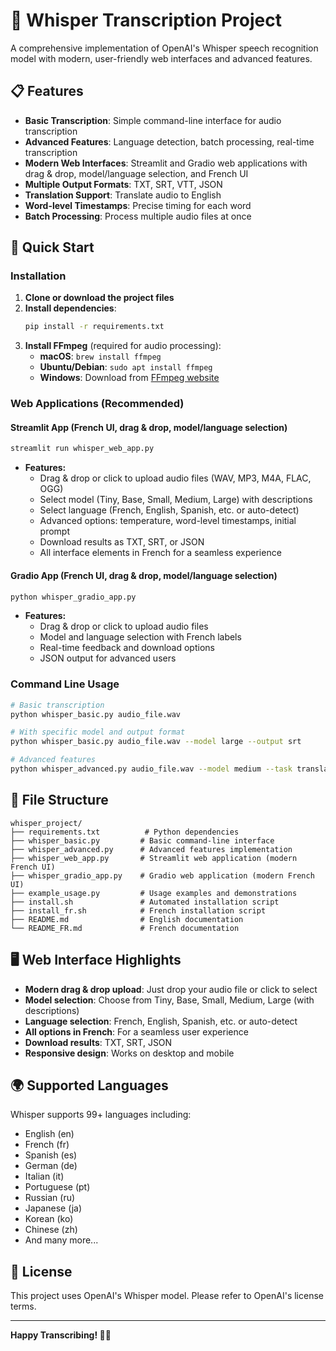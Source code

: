 # 🎤 Whisper Transcription Project

A comprehensive implementation of OpenAI's Whisper speech recognition model with modern, user-friendly web interfaces and advanced features.

## 📋 Features

- **Basic Transcription**: Simple command-line interface for audio transcription
- **Advanced Features**: Language detection, batch processing, real-time transcription
- **Modern Web Interfaces**: Streamlit and Gradio web applications with drag & drop, model/language selection, and French UI
- **Multiple Output Formats**: TXT, SRT, VTT, JSON
- **Translation Support**: Translate audio to English
- **Word-level Timestamps**: Precise timing for each word
- **Batch Processing**: Process multiple audio files at once

## 🚀 Quick Start

### Installation

1. **Clone or download the project files**
2. **Install dependencies**:
   ```bash
   pip install -r requirements.txt
   ```
3. **Install FFmpeg** (required for audio processing):
   - **macOS**: `brew install ffmpeg`
   - **Ubuntu/Debian**: `sudo apt install ffmpeg`
   - **Windows**: Download from [FFmpeg website](https://ffmpeg.org/download.html)

### Web Applications (Recommended)

#### Streamlit App (French UI, drag & drop, model/language selection)
```bash
streamlit run whisper_web_app.py
```
- **Features:**
  - Drag & drop or click to upload audio files (WAV, MP3, M4A, FLAC, OGG)
  - Select model (Tiny, Base, Small, Medium, Large) with descriptions
  - Select language (French, English, Spanish, etc. or auto-detect)
  - Advanced options: temperature, word-level timestamps, initial prompt
  - Download results as TXT, SRT, or JSON
  - All interface elements in French for a seamless experience

#### Gradio App (French UI, drag & drop, model/language selection)
```bash
python whisper_gradio_app.py
```
- **Features:**
  - Drag & drop or click to upload audio files
  - Model and language selection with French labels
  - Real-time feedback and download options
  - JSON output for advanced users

### Command Line Usage

```bash
# Basic transcription
python whisper_basic.py audio_file.wav

# With specific model and output format
python whisper_basic.py audio_file.wav --model large --output srt

# Advanced features
python whisper_advanced.py audio_file.wav --model medium --task translate --info
```

## 📁 File Structure

```
whisper_project/
├── requirements.txt          # Python dependencies
├── whisper_basic.py         # Basic command-line interface
├── whisper_advanced.py      # Advanced features implementation
├── whisper_web_app.py       # Streamlit web application (modern French UI)
├── whisper_gradio_app.py    # Gradio web application (modern French UI)
├── example_usage.py         # Usage examples and demonstrations
├── install.sh               # Automated installation script
├── install_fr.sh            # French installation script
├── README.md                # English documentation
└── README_FR.md             # French documentation
```

## 🖥️ Web Interface Highlights

- **Modern drag & drop upload**: Just drop your audio file or click to select
- **Model selection**: Choose from Tiny, Base, Small, Medium, Large (with descriptions)
- **Language selection**: French, English, Spanish, etc. or auto-detect
- **All options in French**: For a seamless user experience
- **Download results**: TXT, SRT, JSON
- **Responsive design**: Works on desktop and mobile

## 🌍 Supported Languages

Whisper supports 99+ languages including:
- English (en)
- French (fr)
- Spanish (es)
- German (de)
- Italian (it)
- Portuguese (pt)
- Russian (ru)
- Japanese (ja)
- Korean (ko)
- Chinese (zh)
- And many more...

## 📝 License

This project uses OpenAI's Whisper model. Please refer to OpenAI's license terms.

---

**Happy Transcribing! 🎤✨** 